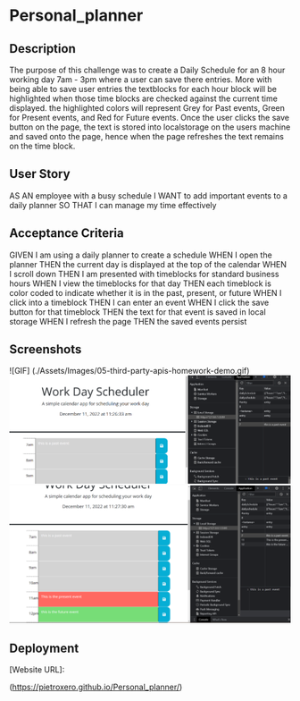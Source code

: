 # Personal_planner

## Description
The purpose of this challenge was to create a Daily Schedule for an 8 hour working day 7am - 3pm where a user can save there entries. More with being able to save user entries the textblocks for each hour block will be highlighted when those time blocks are checked against the current time displayed. the highlighted colors will represent Grey for Past events, Green for Present events, and Red for Future events. Once the user clicks the save button on the page, the text is stored into localstorage on the users machine and saved onto the page, hence when the page refreshes the text remains on the time block.

## User Story

AS AN employee with a busy schedule
I WANT to add important events to a daily planner
SO THAT I can manage my time effectively


## Acceptance Criteria


GIVEN I am using a daily planner to create a schedule
WHEN I open the planner
THEN the current day is displayed at the top of the calendar
WHEN I scroll down
THEN I am presented with timeblocks for standard business hours
WHEN I view the timeblocks for that day
THEN each timeblock is color coded to indicate whether it is in the past, present, or future
WHEN I click into a timeblock
THEN I can enter an event
WHEN I click the save button for that timeblock
THEN the text for that event is saved in local storage
WHEN I refresh the page
THEN the saved events persist


## Screenshots
![GIF] (./Assets/Images/05-third-party-apis-homework-demo.gif)
![Screenshot](./Assets/Images/Past%20event.png)
![Screenshot](./Assets/Images/Present_future_event.png)

## Deployment
[Website URL]:

(https://pietroxero.github.io/Personal_planner/)

